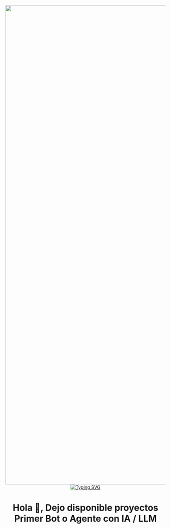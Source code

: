<div id="header" align="center">
  <img src="https://bigdatamagazine.es/wp-content/uploads/2018/02/chatbot_56.jpg" width="1500" />
<a href="https://git.io/typing-svg"><img src="https://readme-typing-svg.demolab.com?font=Fira+Code&pause=1000&color=0FF73C&random=false&width=435&lines=Proyectos+IA+Generativa;Bots+o+Agente+IA" alt="Typing SVG" /></a>
  </div>

  <h1 align="center"> Hola 👋, Dejo disponible proyectos Primer Bot o Agente con IA / LLM</h1>


 
